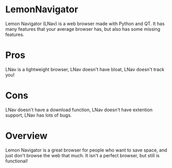 # LemonNavigator
Lemon Navigator (LNav) is a web browser made with Python and QT. It has many features that your average browser has, but also has some missing features.

# Pros
LNav is a lightweight browser, 
LNav doesn't have bloat, 
LNav doesn't track you!

# Cons
LNav doesn't have a download function, 
LNav doesn't have extention support, 
LNav has lots of bugs.

# Overview
Lemon Navigator is a great browser for people who want to save space, and just don't browse the web that much. 
It isn't a perfect browser, but still is functional!
